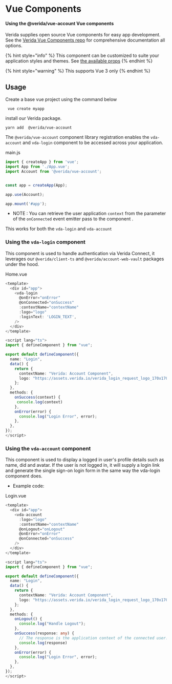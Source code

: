 # Vue Components

#### Using the @verida/vue-account Vue components[​](https://developers.verida.network/docs/extensions/vue-starter-kit#using-the-veridavue-account-vue-components) <a href="#using-the-veridavue-account-vue-components" id="using-the-veridavue-account-vue-components"></a>

Verida supplies open source Vue components for easy app development. See the [Verida Vue Components repo](https://github.com/verida/verida-vue-components/tree/develop/components/account) for comprehensive documentation all options.



{% hint style="info" %}
This component can be customized to suite your application styles and themes. See [the available props](https://github.com/verida/verida-vue-components/tree/develop/components/account#props)
{% endhint %}

{% hint style="warning" %}
This supports Vue 3 only
{% endhint %}

## Usage[​](https://developers.verida.network/docs/extensions/vue-starter-kit#usage) <a href="#usage" id="usage"></a>

Create a base vue project using the command below

```
 vue create myapp
```

install our Verida package.

```
yarn add  @verida/vue-account
```

The `@verida/vue-account` component library registration enables the `vda-account` and `vda-login` component to be accessed across your application.

main.js

```typescript
import { createApp } from 'vue';
import App from './App.vue';
import Account from '@verida/vue-account';


const app = createApp(App);

app.use(Account);

app.mount('#app');

```

* NOTE : You can retrieve the user application `context` from the parameter of the `onConnected` event emitter pass to the component .

This works for both the `vda-login` and `vda-account`

### Using the `vda-login` component[​](https://developers.verida.network/docs/extensions/vue-starter-kit#using-the-vda-login-component) <a href="#using-the-vda-login-component" id="using-the-vda-login-component"></a>

This component is used to handle authentication via Verida Connect, it leverages our `@verida/client-ts` and `@verida/account-web-vault` packages under the hood.

Home.vue

```typescript
<template>
  <div id="app">
    <vda-login
      @onError="onError"
      @onConnected="onSuccess"
      :contextName="contextName"
      :logo="logo"
      :loginText: 'LOGIN_TEXT',
    />
  </div>
</template>

<script lang="ts">
import { defineComponent } from "vue";

export default defineComponent({
  name: "Login",
  data() {
    return {
      contextName: "Verida: Account Component",
      logo: "https://assets.verida.io/verida_login_request_logo_170x170.png",
    };
  },
  methods: {
    onSuccess(context) {
     console.log(context)
    },
    onError(error) {
      console.log("Login Error", error);
    },
  },
});
</script>

```

### Using the `vda-account` component[​](https://developers.verida.network/docs/extensions/vue-starter-kit#using-the-vda-account-component) <a href="#using-the-vda-account-component" id="using-the-vda-account-component"></a>

This component is used to display a logged in user's profile details such as name, did and avatar. If the user is not logged in, it will supply a login link and generate the single sign-on login form in the same way the vda-login component does.

* Example code:

Login.vue

```typescript
<template>
  <div id="app">
    <vda-account 
      :logo="logo"
      :contextName="contextName"
      @onLogout="onLogout" 
      @onError="onError"
      @onConnected="onSuccess"
    />
  </div>
</template>

<script lang="ts">
import { defineComponent } from "vue";

export default defineComponent({
  name: "Login",
  data() {
    return {
      contextName: "Verida: Account Component",
      logo: "https://assets.verida.io/verida_login_request_logo_170x170.png",
    };
  },
  methods: {
    onLogout() {
      console.log("Handle Logout");
    },
    onSuccess(response: any) {
      // The response is the application context of the connected user..
      console.log(response)
    },
    onError(error) {
      console.log("Login Error", error);
    },
  },
});
</script>
```

